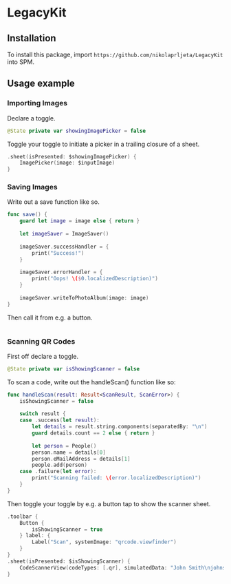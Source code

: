 # LegacyKit

## Installation

To install this package, import `https://github.com/nikolaprljeta/LegacyKit` into SPM.

## Usage example

### Importing Images

Declare a toggle.
```swift
@State private var showingImagePicker = false
```

Toggle your toggle to initiate a picker in a trailing closure of a sheet.
```swift
.sheet(isPresented: $showingImagePicker) {
    ImagePicker(image: $inputImage)
}
```

### Saving Images
Write out a save function like so.
```swift
func save() {
    guard let image = image else { return }
        
    let imageSaver = ImageSaver()
        
    imageSaver.successHandler = {
        print("Success!")
    }
        
    imageSaver.errorHandler = {
        print("Oops! \($0.localizedDescription)")
    }
        
    imageSaver.writeToPhotoAlbum(image: image)
}
```

Then call it from e.g. a button.
```swift

```

### Scanning QR Codes
First off declare a toggle.
```swift
@State private var isShowingScanner = false
```

To scan a code, write out the handleScan() function like so:
```swift
func handleScan(result: Result<ScanResult, ScanError>) {
    isShowingScanner = false
        
    switch result {
    case .success(let result):
        let details = result.string.components(separatedBy: "\n")
        guard details.count == 2 else { return }
            
        let person = People()
        person.name = details[0]
        person.eMailAddress = details[1]
        people.add(person)
    case .failure(let error):
        print("Scanning failed: \(error.localizedDescription)")
    }
}
```

Then toggle your toggle by e.g. a button tap to show the scanner sheet.
```swift
.toolbar {
    Button {
        isShowingScanner = true
    } label: {
        Label("Scan", systemImage: "qrcode.viewfinder")
    }
}
.sheet(isPresented: $isShowingScanner) {
    CodeScannerView(codeTypes: [.qr], simulatedData: "John Smith\njohnsmith@example.com", completion: handleScan)
}
```
